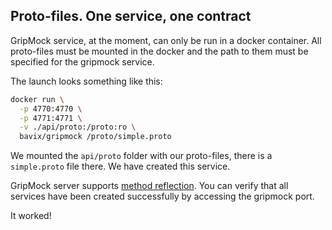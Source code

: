 ## Proto-files. One service, one contract

GripMock service, at the moment, can only be run in a docker container. 
All proto-files must be mounted in the docker and the path to them must be specified for the gripmock service.

The launch looks something like this:
```bash
docker run \
  -p 4770:4770 \
  -p 4771:4771 \
  -v ./api/proto:/proto:ro \
  bavix/gripmock /proto/simple.proto
```

We mounted the `api/proto` folder with our proto-files, there is a `simple.proto` file there.
We have created this service.

GripMock server supports [method reflection](https://github.com/grpc/grpc-go/blob/master/Documentation/server-reflection-tutorial.md). You can verify that all services have been created successfully by accessing the gripmock port.

It worked! 
